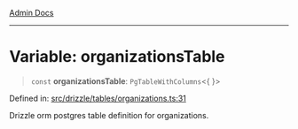 [Admin Docs](/)

***

# Variable: organizationsTable

> `const` **organizationsTable**: `PgTableWithColumns`\<\{ \}\>

Defined in: [src/drizzle/tables/organizations.ts:31](https://github.com/Sourya07/talawa-api/blob/cfbd515d04ffba748b09232a33807f1845dd1878/src/drizzle/tables/organizations.ts#L31)

Drizzle orm postgres table definition for organizations.
